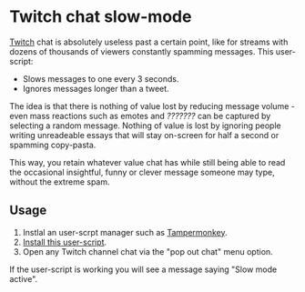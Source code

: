 # Twitch chat slow-mode

[Twitch](https://www.twitch.tv/) chat is absolutely useless past a certain point, like for streams with dozens of thousands of viewers constantly spamming messages. This user-script:

- Slows messages to one every 3 seconds.
- Ignores messages longer than a tweet.

The idea is that there is nothing of value lost by reducing message volume - even mass reactions such as emotes and *???????* can be captured by selecting a random message. Nothing of value is lost by ignoring people writing unreadeable essays that will stay on-screen for half a second or spamming copy-pasta.

This way, you retain whatever value chat has while still being able to read the occasional insightful, funny or clever message someone may type, without the extreme spam.

## Usage

1. Instlal an user-scrpt manager such as [Tampermonkey](https://www.tampermonkey.net/).
2. [Install this user-script](https://github.com/tukkek/twitch-chat-slow-mode/raw/main/Twitch%20Chat%20Slow%20Mode.user.js).
3. Open any Twitch channel chat via the "pop out chat" menu option.

If the user-script is working you will see a message saying "Slow mode active".
